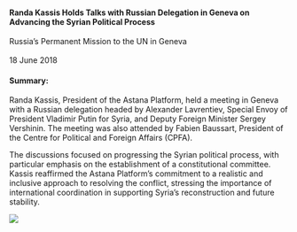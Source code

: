<h4>Randa Kassis Holds Talks with Russian Delegation in Geneva on Advancing the Syrian Political Process</h4>


Russia’s Permanent Mission to the UN in Geneva  
<br>
18 June 2018


<h4>Summary:</h4>

Randa Kassis, President of the Astana Platform, held a meeting in Geneva with a Russian delegation headed by Alexander Lavrentiev, Special Envoy of President Vladimir Putin for Syria, and Deputy Foreign Minister Sergey Vershinin. The meeting was also attended by Fabien Baussart, President of the Centre for Political and Foreign Affairs (CPFA).

The discussions focused on progressing the Syrian political process, with particular emphasis on the establishment of a constitutional committee. Kassis reaffirmed the Astana Platform’s commitment to a realistic and inclusive approach to resolving the conflict, stressing the importance of international coordination in supporting Syria’s reconstruction and future stability.

![](22.JPG)
